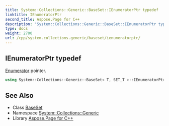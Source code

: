 ```yaml
---
title: System::Collections::Generic::BaseSet::IEnumeratorPtr typedef
linktitle: IEnumeratorPtr
second_title: Aspose.Page for C++
description: 'System::Collections::Generic::BaseSet::IEnumeratorPtr typedef. Enumerator pointer in C++.'
type: docs
weight: 2700
url: /cpp/system.collections.generic/baseset/ienumeratorptr/
---
```

## IEnumeratorPtr typedef


[Enumerator](../enumerator/) pointer.

```cpp
using System::Collections::Generic::BaseSet< T, SET_T >::IEnumeratorPtr =  SharedPtr<IEnumerator<T>>
```

## See Also

* Class [BaseSet](../)
* Namespace [System::Collections::Generic](../../)
* Library [Aspose.Page for C++](../../../)
